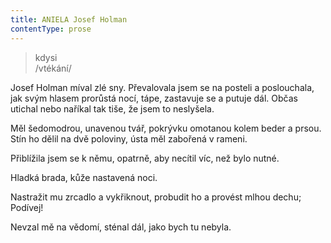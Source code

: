 ```yaml
---
title: ANIELA Josef Holman
contentType: prose
---
```


<section>

> kdysi  
> /vtékání/

Josef Holman míval zlé sny. Převalovala jsem se na posteli a poslouchala, jak svým hlasem prorůstá nocí, tápe, zastavuje se a putuje dál. Občas utichal nebo naříkal tak tiše, že jsem to neslyšela.

Měl šedomodrou, unavenou tvář, pokrývku omotanou kolem beder a prsou. Stín ho dělil na dvě poloviny, ústa měl zabořená v rameni.

Přiblížila jsem se k němu, opatrně, aby necítil víc, než bylo nutné.

Hladká brada, kůže nastavená noci.

Nastražit mu zrcadlo a vykřiknout, probudit ho a provést mlhou dechu; Podívej!

Nevzal mě na vědomí, sténal dál, jako bych tu nebyla.

</section>
